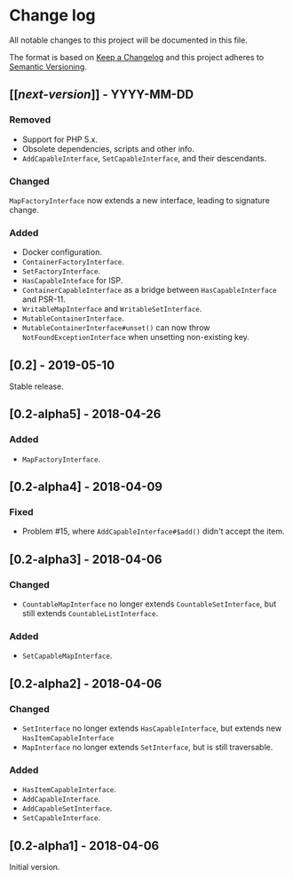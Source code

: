 # Change log
All notable changes to this project will be documented in this file.

The format is based on [Keep a Changelog](http://keepachangelog.com/)
and this project adheres to [Semantic Versioning](http://semver.org/).

## [[*next-version*]] - YYYY-MM-DD
### Removed
- Support for PHP 5.x.
- Obsolete dependencies, scripts and other info.
- `AddCapableInterface`, `SetCapableInterface`,  and their descendants.

### Changed
`MapFactoryInterface` now extends a new interface, leading to signature change.

### Added
- Docker configuration.
- `ContainerFactoryInterface`.
- `SetFactoryInterface`.
- `HasCapableInteface` for ISP.
- `ContainerCapableInterface` as a bridge between `HasCapableInterface`
and PSR-11.
- `WritableMapInterface` and `WritableSetInterface`.
- `MutableContainerInterface`.
- `MutableContainerInterface#unset()` can now throw `NotFoundExceptionInterface`
when unsetting non-existing key.

## [0.2] - 2019-05-10
Stable release.

## [0.2-alpha5] - 2018-04-26
### Added
- `MapFactoryInterface`.

## [0.2-alpha4] - 2018-04-09
### Fixed
- Problem #15, where `AddCapableInterface#$add()` didn't accept the item.

## [0.2-alpha3] - 2018-04-06
### Changed
- `CountableMapInterface` no longer extends `CountableSetInterface`, but still extends `CountableListInterface`.

### Added
- `SetCapableMapInterface`.

## [0.2-alpha2] - 2018-04-06
### Changed
- `SetInterface` no longer extends `HasCapableInterface`, but extends new `HasItemCapableInterface`
- `MapInterface` no longer extends `SetInterface`, but is still traversable.

### Added 
- `HasItemCapableInterface`.
- `AddCapableInterface`.
- `AddCapableSetInterface`.
- `SetCapableInterface`.

## [0.2-alpha1] - 2018-04-06
Initial version.
